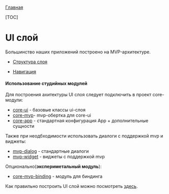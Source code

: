 [Главная](../main.md)

[TOC]

# UI слой

Большинство наших приложений построено на MVP-архитектуре.

* [Структура слоя][struct]

* [Навигация][nav]

#### Использование студийных модулей

Для построения ахитектуры UI слоя следует подключить в проект core-модули:
- [core-ui][core-ui]  - базовые классы ui-слоя
- [core-mvp][core-mvp]- mvp-обертка для core-ui
- [core-app](../../core-app/README.md) - стандартная конфигурация App + дополнительные сущности

Также при неодбходимости использовать диалоги с поддержкой mvp и виджеты:
- [mvp-dialog](../../mvp-dialog/README.md) - стандартные диалоги
- [mvp-widget](../../mvp-widget/README.md) - виджеты с поддержкой mvp

Опционально(**экспериметальный модуль**):
- [core-mvp-binding](../../core-mvp-binding/README.md) - модуль для биндинга

Как правильно построить UI слой можно посмотреть [здесь][core-mvp].

[core-ui]: ../../core-ui/README.md
[core-mvp]: ../../core-mvp/README.md
[struct]: structure.md
[nav]: navigation.md
